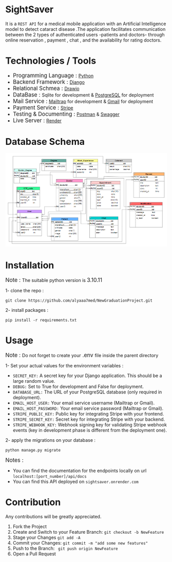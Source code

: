 # SightSaver 
It is a ```REST API``` for a medical mobile application with an Artificial Intelligence model to detect cataract disease .The application facilitates communication between the 2 types of authenticated users -patients and doctors- through online reservation , payment , chat , and the availability for rating doctors. 

# Technologies / Tools  
- <span style="font-size:larger;">Programming Language : </span> [Python](https://www.python.org/downloads/)
- <span style="font-size:larger;">Backend Framework : </span> [Django](https://www.djangoproject.com/) 
- <span style="font-size:larger;">Relational Schmea : </span> [Drawio](https://app.diagrams.net/) 
- <span style="font-size:larger;">DataBase : </span> Sqlite for development & [PostgreSQL](https://www.postgresql.org/)  for deployment
- <span style="font-size:larger;">Mail Service  : </span> [Mailtrap](https://mailtrap.io/) for development & [Gmail](https://cbi-analytics.nl/sending-emails-with-django-1-configuration-and-basics-of-sending-emails-with-gmail/) for deployment 
- <span style="font-size:larger;">Payment Service : </span> [Stripe](https://stripe.com/apps)
- <span style="font-size:larger;">Testing & Documenting  : </span> [Postman](https://www.postman.com/downloads/) & [Swagger](https://swagger.io/)
- <span style="font-size:larger;">Live Server : </span> [Render](https://render.com/)

# Database Schema   
<img src="dataschema.PNG">


# Installation 
<span style="font-size:larger;">Note :  </span>The suitable python version is <span style="font-size:larger;"> 3.10.11 </span> 

1- clone the repo :  
```
git clone https://github.com/alyaaa7med/NewGraduationProject.git
```
2- install packages :
```
pip install -r requirements.txt 
```
# Usage
<span style="font-size:larger;">Note : </span>Do not forget to create your<span style="font-size:larger;"> .env </span> file inside the parent directory


1- Set your actual values for the environment    variables :

- ```SECRET_KEY:``` A secret key for your Django 
application. This should be a large random value.
- ```DEBUG:``` Set to True for development and False for deployment.
- ```DATABASE_URL:``` The URL of your PostgreSQL database (only required in deployment).
- ```EMAIL_HOST_USER:``` Your email service username (Mailtrap or Gmail).
- ```EMAIL_HOST_PASSWORD:``` Your email service password (Mailtrap or Gmail).
- ```STRIPE_PUBLIC_KEY:``` Public key for integrating Stripe with your frontend.
- ```STRIPE_SECRET_KEY:``` Secret key for integrating Stripe with your backend.
- ```STRIPE_WEBHOOK_KEY:``` Webhook signing key for validating Stripe webhook events (key in development phase is different from the deployment one).


2- apply the migrations on your database :
```
python manage.py migrate 
```
<span style="font-size:larger;">Notes : </span>
- You can find the documentation for the endpoints locally on url ```localhost:[port_number]/api/docs```
- You can find this API  deployed on ```sightsaver.onrender.com```

# Contribution 
Any contributions will be greatly appreciated.

1. Fork the Project
2. Create and Switch to your Feature Branch: 
   ```git checkout -b NewFeature```
3. Stage your Changes ```git add -A ```
4. Commit your Changes: ```git commit -m "add some new features"```
5. Push to the Branch: ``` git push origin NewFeature```
6. Open a Pull Request





  

  
   

